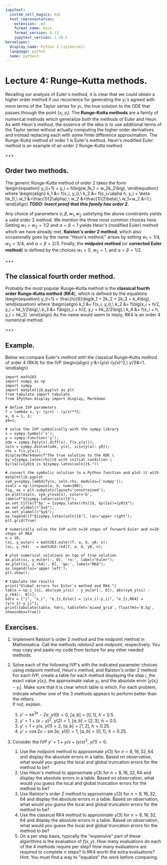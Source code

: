 ```yaml
---
jupytext:
  custom_cell_magics: kql
  text_representation:
    extension: .md
    format_name: myst
    format_version: 0.13
    jupytext_version: 1.16.2
kernelspec:
  display_name: Python 3 (ipykernel)
  language: python
  name: python3
---
```


# Lecture 4: Runge–Kutta methods.

Recalling our analysis of Euler's method, it is clear that we could obtain a higher order method if our recurrence for generating the $y_i$'s agreed with more terms of the Taylor series for $y_*$, the true solution to the ODE that passes through the point $(x_i, y_i)$.
The **Runge–Kutta methods** are a family of numerical methods which generalize both the methods of Euler and Heun.
As with Heun's method, the essence of the idea is to use additional terms of the Taylor series without actually computing the higher order derivatives and instead replacing each with some finite difference approximation.
The Runge-Kutta method of order $1$ is Euler's method. Heun's modified Euler method is an example of an order $2$ Runge–Kutta method.

+++

## Order two methods.

The generic Runge-Kutta method of order 2 takes the form
\begin{equation}
y_{i+1} = y_i + h\big(w_1k_1 + w_2k_2\big),
\end{equation}
where
\begin{align}
k_1 &= f(x_i, y_i),\\
k_2 &= f(x_i+\alpha h, y_i + \beta hk_1),\\
w_1 &=\frac{1}{2\alpha},\\
w_2 &=\frac{1}{2\beta},\\
w_1+w_2 &=1,\\
\end{align}
***TODO: Insert proof that this family has order 2.***

Any choice of parameters $\alpha, \beta, w_1, w_2$ satisfying the above constraints yields a valid order $2$ method.
We mention the three most common choices here.
Setting $w_1=w_2=1/2$ and $\alpha=\beta=1$ yields Heun's (modified Euler) method which we have already met. 
**Ralston's order 2 method**, which also occasionally goes by the name "Heun's method," arises by setting $w_1=1/4$, $w_2=3/4$, and $\alpha=\beta=2/3$.
Finally, the **midpoint method** (or **corrected Euler method**) is defined by the choices $w_1=0$, $w_2=1$, and  $\alpha=\beta=1/2$.

+++

## The classical fourth order method.

Probably the most popular Runge–Kutta method is the **classical fourth order Runge–Kutta method** (**RK4**), which is defined by the equations
\begin{equation}
y_{i+1} = \frac{h}{6}\big(k_1 + 2k_2 + 2k_3 + k_4\big),
\end{equation}
where
\begin{align}
k_1 &= f(x_i, y_i),\\
k_2 &= f\big(x_i + h/2, y_i + hk_1/2\big),\\
k_3 &= f\big(x_i + h/2, y_i + hk_2/2\big),\\
k_4 &= f(x_i + h, y_i + hk_3).
\end{align}
As the name would seem to imply, RK4 is an order $4$ numerical method.

+++

## Example.

Below we compare Euler's method with the classical Runge–Kutta method of order 4 (RK4) for the IVP 
\begin{align}
y'&=(y/x)-(y/x)^2,\\
y(1)&=1.
\end{align}

```{code-cell}
import math263
import numpy as np
import sympy
import matplotlib.pyplot as plt
from tabulate import tabulate
from IPython.display import display, Markdown

# define IVP parameters
f = lambda x, y: (y/x) - (y/x)**2;
a, b = 1, 2;
y0=1;

# solve the IVP symbolically with the sympy library
x = sympy.Symbol('x');
y = sympy.Function('y');
ode = sympy.Eq(y(x).diff(x), f(x,y(x)));
soln = sympy.dsolve(ode, y(x), ics={y(a): y0}); 
rhs = f(x,y(x));
display(Markdown(f"The true solution to the ODE \
$y'={sympy.latex(rhs)}$ with initial condition \
$y({a})={y0}$ is ${sympy.latex(soln)}$."))

# convert the symbolic solution to a Python function and plot it with matplotlib.pyplot
sym_y=sympy.lambdify(x, soln.rhs, modules=['numpy']); 
xvals = np.linspace(a, b, num=100);
fig, ax = plt.subplots(layout='constrained');
ax.plot(xvals, sym_y(xvals), color='b', label=f"${sympy.latex(soln)}$");
ax.set_title(f"$y' = {sympy.latex(rhs)}$, $y({a})={y0}$");
ax.set_xlabel(r"$x$");
ax.set_ylabel(r"$y$");
ax.legend([f"${sympy.latex(soln)}$"], loc='upper right');
plt.grid(True)

# numerically solve the IVP with n=10 steps of forward Euler and n=10 steps of RK4
n = 10;
(xi, y_euler) = math263.euler(f, a, b, y0, n);
(xi, y_rk4)   = math263.rk4(f, a, b, y0, n);

# plot numerical solutions on top of true solution
ax.plot(xi, y_euler[:, 0], 'ro:', label="Euler");
ax.plot(xi, y_rk4[:, 0], 'go:', label="RK4");
ax.legend(loc='upper left');
plt.show();

# tabulate the results
print("Global errors for Euler's method and RK4.")
table = np.c_[xi, abs(sym_y(xi) - y_euler[:, 0]), abs(sym_y(xi) - y_rk4[:, 0])];
hdrs = ["i", "x_i", "e_{i,Euler} = |y(x_i)-y_i|", "e_{i,RK4} = |y(x_i)-y_i|"];
print(tabulate(table, hdrs, tablefmt='mixed_grid', floatfmt='0.5g', showindex=True))
```

## Exercises.

1. Implement Ralston's order 2 method and the midpoint method in Mathematica.
Call the methods _ralston2_ and _midpoint_, respectively.
You may copy and paste my code from lecture for any other needed methods.

1. Solve each of the following IVP's with the indicated parameter choices using midpoint method, Heun's method, and Ralston's order 2 method.
For each IVP, create a table for each method displaying the step $i$, the exact value $y(x_i)$, the approximate value $y_i$, and the absolute error $|y(x_i)-y_i|$.
Make sure that it is clear which table is which.
For each problem, indicate whether one of the 3 methods appears to perform better than the others.  
If not, explain.
    1. $y'=x\mathrm{e}^{3x}-2y$, $y(0)=0$, $[a,b]=[0,1]$, $h=0.5$.
    1. $y'=1+(x-y)^2$, $y(2)=1$, $[a,b]=[2,3]$, $h=0.5$.
    1. $y'=1+y/x$, $y(1)=2$, $[a,b]=[1,2]$, $h=0.25$.
    1. $y'=\cos 2x - \sin 3x$, $y(0)=1$, $[a,b]=[0,1]$, $h=0.25$.

1. Consider the IVP $y'=1+y/x+(y/x)^2$, $y(1)=0$.
    1. Use the midpoint method to approximate $y(3)$ for $n=8, 16, 32, 64$ and display the absolute errors in a table.  Based on observation, what would you guess the local and global truncation errors for the method to be?
    1. Use Heun's method to approximate $y(3)$ for $n=8, 16, 32, 64$ and display the absolute errors in a table.  Based on observation, what would you guess the local and global truncation errors for the method to be?
    1. Use Ralston's order 2 method to approximate $y(3)$ for $n=8, 16, 32, 64$ and display the absolute errors in a table.  Based on observation, what would you guess the local and global truncation errors for the method to be?
    1. Use the classical RK4 method to approximate $y(3)$ for $n=8, 16, 32, 64$ and display the absolute errors in a table.  Based on observation, what would you guess the local and global truncation errors for the method to be?
    1. On a per step basis, typically the "expensive" part of these algorithms is the evaluation of $f(x,y)$.  How many evaluations do each of the 4 methods require per step?  How many evaluations are required to complete $n$ steps?  Is RK4 worth the extra evaluations?  Hint: You must find a way to "equalize" the work before comparing.
